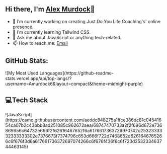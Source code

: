 <h2>Hi there, I'm <a href="www.alexanderrmurdock.com">Alex Murdock</a>👋</h2>
<!--
**Amurdock6/Amurdock6** is a ✨ _special_ ✨ repository because its `README.md` (this file) appears on your GitHub profile.
- 👯 I’m looking to collaborate on ...
- 🤔 I’m looking for help with ...
- 😄 Pronouns: ...
- ⚡ Fun fact: 
-->

- 🔭 I’m currently working on creating Just Do You Life Coaching's' online presence.
- 🌱 I’m currently learning Tailwind CSS.
- 💬 Ask me about JavaScript or anything tech-related.
- 📫 How to reach me: <a href="mailto:alexanderrmurdock@gmail.com">Email</a>

<h2>GitHub Stats:</h2>
![My Most Used Languages](https://github-readme-stats.vercel.app/api/top-langs/?username=Amurdock6&layout=compact&theme=midnight-purple)

<h2> 💻Tech Stack</h2>
![JavaScript](https://camo.githubusercontent.com/aeddc848275a1ffce386dc81c04541654ca07b2c43bbb8ad251085c962672aea/68747470733a2f2f696d672e736869656c64732e696f2f62616467652f6a6176617363726970742d2532333332333333302e7376673f7374796c653d666f722d7468652d6261646765266c6f676f3d6a617661736372697074266c6f676f436f6c6f723d253233463744463145)
